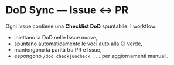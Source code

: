 # DoD Sync — Issue ↔ PR

Ogni Issue contiene una **Checklist DoD** spuntabile. I workflow:
- iniettano la DoD nelle Issue nuove,
- spuntano automaticamente le voci auto alla CI verde,
- mantengono la parità tra PR e Issue,
- espongono `/dod check|uncheck ...` per aggiornamenti manuali.
